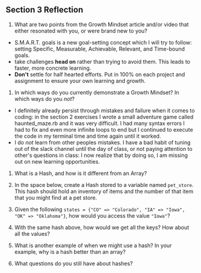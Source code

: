 ## Section 3 Reflection

1. What are two points from the Growth Mindset article and/or video that either resonated with you, or were brand new to you?
- S.M.A.R.T. goals is a new goal-setting concept which I will try to follow: setting Specific, Measurable, Achievable, Relevant, and Time-bound goals.
- take challenges **head on** rather than trying to avoid them. This leads to faster, more concrete learning.
- **Don't** settle for half hearted efforts. Put in 100% on each project and assignment to ensure your own learning and growth.

1. In which ways do you currently demonstrate a Growth Mindset? In which ways do you _not_?
- I definitely already persist through mistakes and failure when it comes to coding: in the section 2 exercises I wrote a small adventure game called haunted_maze.rb and it was very difficult. I had many syntax errors I had to fix and even more infinite loops to end but I continued to execute the code in my terminal time and time again until it worked.
- I do _not_ learn from other peoples mistakes. I have a bad habit of tuning out of the slack channel until the day of class, or not paying attention to other's questions in class: I now realize that by doing so, I am missing out on new learning opportunities.

1. What is a Hash, and how is it different from an Array?

1. In the space below, create a Hash stored to a variable named `pet_store`.  This hash should hold an inventory of items and the number of that item that you might find at a pet store.

1. Given the following `states = {"CO" => "Colorado", "IA" => "Iowa", "OK" => "Oklahoma"}`, how would you access the value `"Iowa"`?

1. With the same hash above, how would we get all the keys?  How about all the values?

1. What is another example of when we might use a hash?  In your example, why is a hash better than an array?

1. What questions do you still have about hashes?
